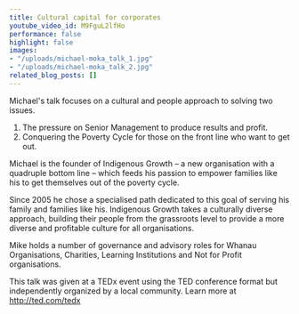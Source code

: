 ```yaml
---
title: Cultural capital for corporates
youtube_video_id: M9FguL2lfHo
performance: false
highlight: false
images:
- "/uploads/michael-moka_talk_1.jpg"
- "/uploads/michael-moka_talk_2.jpg"
related_blog_posts: []
---
```


Michael's talk focuses on a cultural and people approach to solving two issues.
1. The pressure on Senior Management to produce results and profit.
2. Conquering the Poverty Cycle for those on the front line who want to get out.

Michael is the founder of Indigenous Growth – a new organisation with a quadruple bottom line – which feeds his passion to empower families like his to get themselves out of the poverty cycle.

Since 2005 he chose a specialised path dedicated to this goal of serving his family and families like his. Indigenous Growth takes a culturally diverse approach, building their people from the grassroots level to provide a more diverse and profitable culture for all organisations.

Mike holds a number of governance and advisory roles for Whanau Organisations, Charities, Learning Institutions and Not for Profit organisations.

This talk was given at a TEDx event using the TED conference format but independently organized by a local community. Learn more at http://ted.com/tedx
